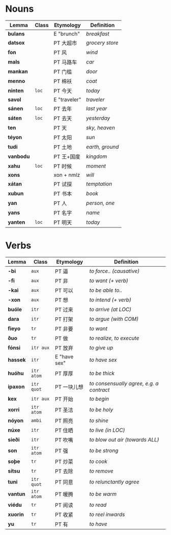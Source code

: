 # Nouns

| Lemma       | Class | Etymology    | Definition      |
| ----------- | ----- | ------------ | --------------- |
| **bulans**  |       | E "brunch"   | _breakfast_     |
| **datsox**  |       | PT 大超市    | _grocery store_ |
| **fon**     |       | PT 风        | _wind_          |
| **mals**    |       | PT 马路车    | _car_           |
| **mankan**  |       | PT 门槛      | _door_          |
| **menno**   |       | PT 棉袄      | _coat_          |
| **ninten**  | `loc` | PT 今天      | _today_         |
| **savol**   |       | E "traveler" | _traveler_      |
| **sánen**   | `loc` | PT 去年      | _last year_     |
| **sáten**   | `loc` | PT 去天      | _yesterday_     |
| **ten**     |       | PT 天        | _sky, heaven_   |
| **téyon**   |       | PT 太阳      | _sun_           |
| **tudi**    |       | PT 土地      | _earth, ground_ |
| **vanbodu** |       | PT 王+国度   | _kingdom_       |
| **xahu**    | `loc` | PT 时候      | _moment_        |
| **xons**    |       | xon + nmlz   | _will_          |
| **xátan**   |       | PT 试探      | _temptation_    |
| **xubun**   |       | PT 书本      | _book_          |
| **yan**     |       | PT 人        | _person, one_   |
| **yans**    |       | PT 名字      | _name_          |
| **yanten**  | `loc` | PT 明天      | _today_         |

# Verbs

| Lemma      | Class      | Etymology    | Definition                               |
| ---------- | ---------- | ------------ | ---------------------------------------- |
| **-bi**    | `aux`      | PT 逼        | _to force.. (causative)_                 |
| **-fi**    | `aux`      | PT 非        | _to want (+ verb)_                       |
| **-kai**   | `aux`      | PT 可以      | _to be able to.._                        |
| **-xon**   | `aux`      | PT 想        | _to intend (+ verb)_                     |
| **buóle**  | `itr`      | PT 过来      | _to arrive (at LOC)_                     |
| **dara**   | `itr`      | PT 打架      | _to argue (with COM)_                    |
| **fieyo**  | `tr`       | PT 非要      | _to want_                                |
| **ðuo**    | `tr`       | PT 做        | _to realize, to execute_                 |
| **fónsi**  | `itr aux`  | PT 放弃      | _to give up_                             |
| **hassek** | `itr`      | E "have sex" | _to have sex_                            |
| **huóhu**  | `itr atom` | PT 厚厚      | _to be thick_                            |
| **ipaxon** | `itr quot` | PT 一块儿想  | _to consensually agree, e.g. a contract_ |
| **kex**    | `itr aux`  | PT 开始      | _to begin_                               |
| **xorri**  | `itr atom` | PT 圣洁      | _to be holy_                             |
| **nóyon**  | `ambi`     | PT 照亮      | _to shine_                               |
| **núxe**   | `itr`      | PT 住晒      | _to live (in LOC)_                       |
| **sieði**  | `itr`      | PT 吹嘴      | _to blow out air (towards ALL)_          |
| **son**    | `itr atom` | PT 强        | _to be strong_                           |
| **soþe**   | `tr`       | PT 炒菜      | _to cook_                                |
| **sítsu**  | `tr`       | PT 去除      | _to remove_                              |
| **tuni**   | `itr quot` | PT 同意      | _to relunctantly agree_                  |
| **vantun** | `itr atom` | PT 暖腾      | _to be warm_                             |
| **viédu**  | `tr`       | PT 阅读      | _to read_                                |
| **xuorin** | `tr`       | PT 收紧      | _to reel inwards_                        |
| **yu**     | `tr`       | PT 有        | _to have_                                |
